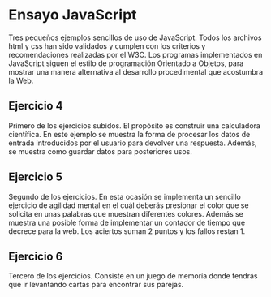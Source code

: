 # Ensayo JavaScript
Tres pequeños ejemplos sencillos de uso de JavaScript. Todos los archivos html y css han sido validados y cumplen con los criterios 
y recomendaciones realizadas por el W3C. Los programas implementados en JavaScript siguen el estilo de programación Orientado a Objetos, para mostrar una manera alternativa al desarrollo procedimental que acostumbra la Web.

## Ejercicio 4
Primero de los ejercicios subidos. El propósito es construir una calculadora científica. En este ejemplo se muestra la forma de procesar los datos de entrada introducidos por el usuario para devolver una respuesta. Además, se muestra como guardar datos para posteriores usos.

## Ejercicio 5
Segundo de los ejercicios. En esta ocasión se implementa un sencillo ejercicio de agilidad mental en el cuál deberás presionar el color que se solicita en unas palabras que muestran diferentes colores. Además se muestra una posible forma de implementar un contador de tiempo que decrece para la web. Los aciertos suman 2 puntos y los fallos restan 1.

## Ejercicio 6
Tercero de los ejercicios. Consiste en un juego de memoría donde tendrás que ir levantando cartas para encontrar sus parejas.
